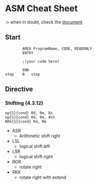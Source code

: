 # ASM Cheat Sheet
:>
when in doubt, check the [document](/ARM-ASM/resources/DUI0204J_rvct_assembler_guide.pdf)
## Start
```
        AREA ProgramName, CODE, READONLY
        ENTRY
        
        ;(your code here)

        END
stop    B   stop
```
## Directive

### Shifting (4.3.12)
```
op{S}{cond} Rd, Rm, Rs
op{S}{cond} Rd, Rm, #sh
RRX{S}{cond} Rd, Rm
```
-  ASR
   -  Arithmetic shift right
-  LSL
   -  logical shift left
-  LSR
   -  logical shift right
-  ROR
   -  rotate right
-  RRX
   -  rotate right with extend


